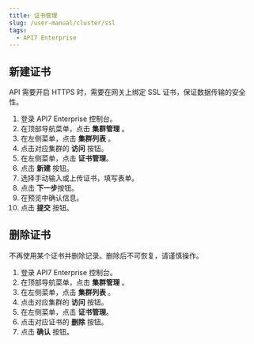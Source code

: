 ```yaml
---
title: 证书管理
slug: /user-manual/cluster/ssl
tags:
  - API7 Enterprise
---
```


## 新建证书

API 需要开启 HTTPS 时，需要在网关上绑定 SSL 证书，保证数据传输的安全性。

1. 登录 API7 Enterprise 控制台。
2. 在顶部导航菜单，点击 **集群管理** 。
3. 在左侧菜单，点击 **集群列表** 。
4. 点击对应集群的 **访问** 按钮。
5. 在左侧菜单，点击 **证书管理**。
6. 点击 **新建** 按钮。
7. 选择手动输入或上传证书，填写表单。
8. 点击 **下一步**按钮。
9. 在预览中确认信息。
10. 点击 **提交** 按钮。

## 删除证书

不再使用某个证书并删除记录。删除后不可恢复，请谨慎操作。

1. 登录 API7 Enterprise 控制台。
2. 在顶部导航菜单，点击 **集群管理** 。
3. 在左侧菜单，点击 **集群列表** 。
4. 点击对应集群的 **访问** 按钮。
5. 在左侧菜单，点击 **证书管理**。
6. 点击对应证书的 **删除** 按钮。
7. 点击 **确认** 按钮。
